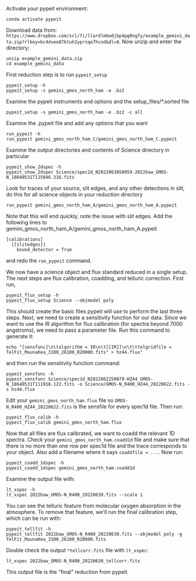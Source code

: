 Activate your pypeit environment:

```
conda activate pypeit
```

Download data from: `https://www.dropbox.com/scl/fi/llardlmbwdjbp4pg0ngfy/example_gemini_data.zip?rlkey=bc4dveo87ktuh2yprsqe7hcod&dl=0`.  Now unzip and enter the directory:

```
unzip example_gemini_data.zip
cd example_gemini_data
```

First reduction step is to run `pypeit_setup`

```
pypeit_setup -h
pypeit_setup -s gemini_gmos_north_ham -e .bz2
```

Examine the pypeit instruments and options and the setup_files/*.sorted file

```
pypeit_setup -s gemini_gmos_north_ham -e .bz2 -c all
```

Examine the .pypeit file and add any options that you want

```
run_pypeit -h
run_pypeit gemini_gmos_north_ham_C/gemini_gmos_north_ham_C.pypeit
```

Examine the output directories and contents of Science directory in particular

```
pypeit_show_2dspec -h
pypeit_show_2dspec Science/spec2d_N20220630S0059-2022baw_GMOS-N_18640531T115046.316.fits
```

Look for traces of your source, slit edges, and any other detections in slit, do this for all science objects in your reduction directory

```
run_pypeit gemini_gmos_north_ham_A/gemini_gmos_north_ham_A.pypeit
```

Note that this will end quickly, note the issue with slit edges.  Add the following lines to gemini_gmos_north_ham_A/gemini_gmos_north_ham_A.pypeit

```
[calibrations]
  [[slitedges]]
    bound_detector = True
```

and redo the `run_pypeit` command.

We now have a science object and flux standard reduced in a single setup.  The next steps are flux calibration, coadding, and telluric correction.  First run,

```
pypeit_flux_setup -h
pypeit_flux_setup Science --objmodel poly
```

This should create the basic files pypeit will use to perform the last three steps.  Next, we need to create a sensitivity function for our data.  Since we want to use the IR algorithm for flux calibration (for spectra beyond 7000 angstroms), we need to pass a parameter file.  Run this command to generate it:

```
echo "[sensfunc]\n\talgorithm = IR\n\t[[IR]]\n\t\ttelgridfile = TelFit_MaunaKea_3100_26100_R20000.fits" > hz44.flux"
```

and then run the sensitivity function command:

```
pypeit_sensfunc -h
pypeit_sensfunc Science/spec1d_N20220622S0079-HZ44_GMOS-N_18640531T111918.122.fits -o Science/GMOS-N_R400_HZ44_20220622.fits -s hz44.flux
```

Edit your `gemini_gmos_north_ham.flux` file so `GMOS-N_R400_HZ44_20220622.fits` is the sensfile for every spec1d file.  Then run:

```
pypeit_flux_calib -h
pypeit_flux_calib gemini_gmos_north_ham.flux
```

Now that all files are flux calibrated, we want to coadd the relevant 1D spectra.  Check your `gemini_gmos_north_ham.coadd1d` file and make sure that there is no more than one row per spec1d file and the trace corresponds to your object.  Also add a filename where it says `coaddfile = ...`.  Now run:

```
pypeit_coadd_1dspec -h
pypeit_coadd_1dspec gemini_gmos_north_ham.coadd1d
```

Examine the output file with: 

```
lt_xspec -h
lt_xspec 2022baw_GMOS-N_R400_20220630.fits --scale 1
```

You can see the telluric feature from molecular oxygen absorption in the atmosphere.  To remove that feature, we'll run the final calibration step, which can be run with:

```
pypeit_tellfit -h
pypeit_tellfit 2022baw_GMOS-N_R400_20220630.fits --objmodel poly -g TelFit_MaunaKea_3100_26100_R20000.fits
```

Double check the output `*tellcorr.fits` file with `lt_xspec`:

```
lt_xspec 2022baw_GMOS-N_R400_20220630_tellcorr.fits
```

This output file is the "final" reduction from pypeit.
